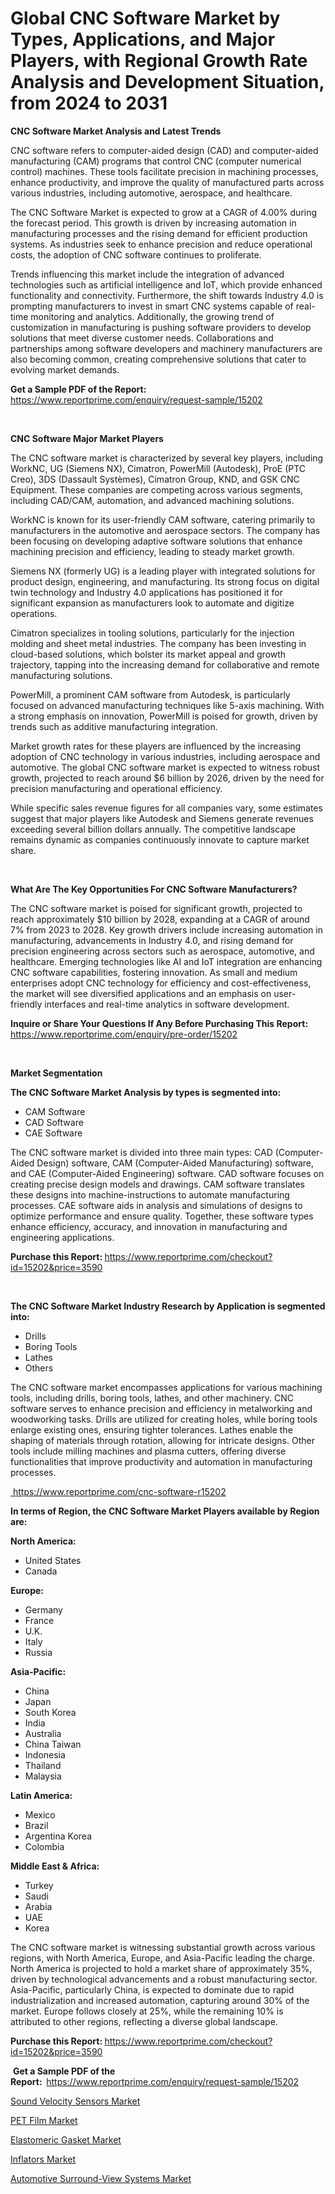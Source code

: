 <p><h1>Global CNC Software Market by Types, Applications, and Major Players, with Regional Growth Rate Analysis and Development Situation, from 2024 to 2031</h1></p><p><strong>CNC Software Market Analysis and Latest Trends</strong></p>
<p><p>CNC software refers to computer-aided design (CAD) and computer-aided manufacturing (CAM) programs that control CNC (computer numerical control) machines. These tools facilitate precision in machining processes, enhance productivity, and improve the quality of manufactured parts across various industries, including automotive, aerospace, and healthcare.</p><p>The CNC Software Market is expected to grow at a CAGR of 4.00% during the forecast period. This growth is driven by increasing automation in manufacturing processes and the rising demand for efficient production systems. As industries seek to enhance precision and reduce operational costs, the adoption of CNC software continues to proliferate. </p><p>Trends influencing this market include the integration of advanced technologies such as artificial intelligence and IoT, which provide enhanced functionality and connectivity. Furthermore, the shift towards Industry 4.0 is prompting manufacturers to invest in smart CNC systems capable of real-time monitoring and analytics. Additionally, the growing trend of customization in manufacturing is pushing software providers to develop solutions that meet diverse customer needs. Collaborations and partnerships among software developers and machinery manufacturers are also becoming common, creating comprehensive solutions that cater to evolving market demands.</p></p>
<p><strong>Get a Sample PDF of the Report:&nbsp;</strong> <a href="https://www.reportprime.com/enquiry/request-sample/15202">https://www.reportprime.com/enquiry/request-sample/15202</a></p>
<p>&nbsp;</p>
<p><strong>CNC Software Major Market Players</strong></p>
<p><p>The CNC software market is characterized by several key players, including WorkNC, UG (Siemens NX), Cimatron, PowerMill (Autodesk), ProE (PTC Creo), 3DS (Dassault Systèmes), Cimatron Group, KND, and GSK CNC Equipment. These companies are competing across various segments, including CAD/CAM, automation, and advanced machining solutions.</p><p>WorkNC is known for its user-friendly CAM software, catering primarily to manufacturers in the automotive and aerospace sectors. The company has been focusing on developing adaptive software solutions that enhance machining precision and efficiency, leading to steady market growth.</p><p>Siemens NX (formerly UG) is a leading player with integrated solutions for product design, engineering, and manufacturing. Its strong focus on digital twin technology and Industry 4.0 applications has positioned it for significant expansion as manufacturers look to automate and digitize operations.</p><p>Cimatron specializes in tooling solutions, particularly for the injection molding and sheet metal industries. The company has been investing in cloud-based solutions, which bolster its market appeal and growth trajectory, tapping into the increasing demand for collaborative and remote manufacturing solutions.</p><p>PowerMill, a prominent CAM software from Autodesk, is particularly focused on advanced manufacturing techniques like 5-axis machining. With a strong emphasis on innovation, PowerMill is poised for growth, driven by trends such as additive manufacturing integration.</p><p>Market growth rates for these players are influenced by the increasing adoption of CNC technology in various industries, including aerospace and automotive. The global CNC software market is expected to witness robust growth, projected to reach around $6 billion by 2026, driven by the need for precision manufacturing and operational efficiency.</p><p>While specific sales revenue figures for all companies vary, some estimates suggest that major players like Autodesk and Siemens generate revenues exceeding several billion dollars annually. The competitive landscape remains dynamic as companies continuously innovate to capture market share.</p></p>
<p>&nbsp;</p>
<p><strong>What Are The Key Opportunities For CNC Software Manufacturers?</strong></p>
<p><p>The CNC software market is poised for significant growth, projected to reach approximately $10 billion by 2028, expanding at a CAGR of around 7% from 2023 to 2028. Key growth drivers include increasing automation in manufacturing, advancements in Industry 4.0, and rising demand for precision engineering across sectors such as aerospace, automotive, and healthcare. Emerging technologies like AI and IoT integration are enhancing CNC software capabilities, fostering innovation. As small and medium enterprises adopt CNC technology for efficiency and cost-effectiveness, the market will see diversified applications and an emphasis on user-friendly interfaces and real-time analytics in software development.</p></p>
<p><strong>Inquire or Share Your Questions If Any Before Purchasing This Report:</strong> <a href="https://www.reportprime.com/enquiry/pre-order/15202">https://www.reportprime.com/enquiry/pre-order/15202</a></p>
<p>&nbsp;</p>
<p><strong>Market Segmentation</strong></p>
<p><strong>The CNC Software Market Analysis by types is segmented into:</strong></p>
<p><ul><li>CAM Software</li><li>CAD Software</li><li>CAE Software</li></ul></p>
<p><p>The CNC software market is divided into three main types: CAD (Computer-Aided Design) software, CAM (Computer-Aided Manufacturing) software, and CAE (Computer-Aided Engineering) software. CAD software focuses on creating precise design models and drawings. CAM software translates these designs into machine-instructions to automate manufacturing processes. CAE software aids in analysis and simulations of designs to optimize performance and ensure quality. Together, these software types enhance efficiency, accuracy, and innovation in manufacturing and engineering applications.</p></p>
<p><strong>Purchase this Report:&nbsp;</strong><a href="https://www.reportprime.com/checkout?id=15202&price=3590">https://www.reportprime.com/checkout?id=15202&price=3590</a></p>
<p>&nbsp;</p>
<p><strong>The CNC Software Market Industry Research by Application is segmented into:</strong></p>
<p><ul><li>Drills</li><li>Boring Tools</li><li>Lathes</li><li>Others</li></ul></p>
<p><p>The CNC software market encompasses applications for various machining tools, including drills, boring tools, lathes, and other machinery. CNC software serves to enhance precision and efficiency in metalworking and woodworking tasks. Drills are utilized for creating holes, while boring tools enlarge existing ones, ensuring tighter tolerances. Lathes enable the shaping of materials through rotation, allowing for intricate designs. Other tools include milling machines and plasma cutters, offering diverse functionalities that improve productivity and automation in manufacturing processes.</p></p>
<p><a href="https://www.reportprime.com/cnc-software-r15202">&nbsp;https://www.reportprime.com/cnc-software-r15202</a></p>
<p><strong>In terms of Region, the CNC Software Market Players available by Region are:</strong></p>
<p>
    <p> <strong> North America: </strong>
        <ul>
            <li>United States</li>
            <li>Canada</li>
        </ul>
        </p> 
    <p> <strong> Europe: </strong>
        <ul>
            <li>Germany</li>
            <li>France</li>
            <li>U.K.</li>
            <li>Italy</li>
            <li>Russia</li>
        </ul>
        </p> 
    <p> <strong> Asia-Pacific: </strong>
        <ul>
            <li>China</li>
            <li>Japan</li>
            <li>South Korea</li>
            <li>India</li>
            <li>Australia</li>
            <li>China Taiwan</li>
            <li>Indonesia</li>
            <li>Thailand</li>
            <li>Malaysia</li>
        </ul>
        </p> 
    <p> <strong> Latin America: </strong>
        <ul>
            <li>Mexico</li>
            <li>Brazil</li>
            <li>Argentina Korea</li>
            <li>Colombia</li>
        </ul>
        </p> 
    <p> <strong> Middle East & Africa: </strong>
        <ul>
            <li>Turkey</li>
            <li>Saudi</li>
            <li>Arabia</li>
            <li>UAE</li>
            <li>Korea</li>
        </ul>
    </p>
    </p>
<p><p>The CNC software market is witnessing substantial growth across various regions, with North America, Europe, and Asia-Pacific leading the charge. North America is projected to hold a market share of approximately 35%, driven by technological advancements and a robust manufacturing sector. Asia-Pacific, particularly China, is expected to dominate due to rapid industrialization and increased automation, capturing around 30% of the market. Europe follows closely at 25%, while the remaining 10% is attributed to other regions, reflecting a diverse global landscape.</p></p>
<p><strong>Purchase this Report: </strong><a href="https://www.reportprime.com/checkout?id=15202&price=3590">https://www.reportprime.com/checkout?id=15202&price=3590</a></p>
<p>&nbsp;<strong>Get a Sample PDF of the Report:&nbsp;&nbsp;</strong><a href="https://www.reportprime.com/enquiry/request-sample/15202">https://www.reportprime.com/enquiry/request-sample/15202</a></p>
<p><strong></strong></p>
<p><p><a href="https://www.linkedin.com/pulse/what-innovations-market-trends-shaping-sound-velocity-sensors-vohqc?trackingId=kXwiJgP5QjK8VWQZP17Y8Q%3D%3D">Sound Velocity Sensors Market</a></p><p><a href="https://medium.com/@eloisadavis33/the-pet-film-market-has-grown-significantly-as-a-result-of-several-important-causes-1c4945701924">PET Film Market</a></p><p><a href="https://medium.com/@eloisadavis33/the-elastomeric-gasket-market-prioritizes-cost-control-and-efficiency-enhancement-a7835824418b">Elastomeric Gasket Market</a></p><p><a href="https://issuu.com/reportprime-2/docs/inflators-market-size-2030.pptx_b29b2a07adda7e">Inflators Market</a></p><p><a href="https://issuu.com/reportprime-2/docs/automotive-surround-view-systems-ma_49703215c4b04c">Automotive Surround-View Systems Market</a></p></p>